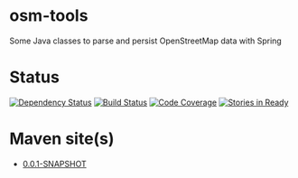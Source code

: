 osm-tools
=========
Some Java classes to parse and persist OpenStreetMap data with Spring

Status
======
[![Dependency Status](https://www.versioneye.com/user/projects/53c454a0617ed4a15d000017/badge.svg?style=flat)](https://www.versioneye.com/user/projects/53c454a0617ed4a15d000017)
[![Build Status](https://travis-ci.org/hakan42/osm-tools.svg?branch=master)](https://travis-ci.org/hakan42/osm-tools)
[![Code Coverage](https://codecov.io/github/hakan42/osm-tools/coverage.svg?branch=master)](https://codecov.io/github/hakan42/osm-tools?branch=master)
[![Stories in Ready](https://badge.waffle.io/hakan42/osm-tools.png?label=ready&title=Ready)](https://waffle.io/hakan42/osm-tools)


Maven site(s)
=============
* [0.0.1-SNAPSHOT](http://hakan42.github.io/osm-tools/site/0.0.1-SNAPSHOT/)
